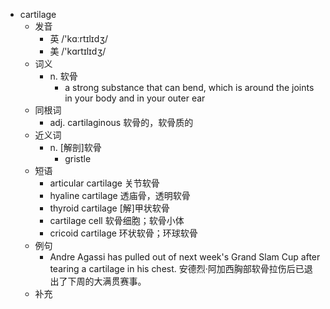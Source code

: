 - cartilage
  - 发音
    - 英 /'kɑːrtɪlɪdʒ/
    - 美 /'kɑrtɪlɪdʒ/
  - 词义
    - n. 软骨
      - a strong substance that can bend, which is around the joints in your body and in your outer ear
  - 同根词
    - adj. cartilaginous 软骨的，软骨质的
  - 近义词
    - n. [解剖]软骨
      - gristle
  - 短语
    - articular cartilage 关节软骨
    - hyaline cartilage 透庙骨，透明软骨
    - thyroid cartilage [解]甲状软骨
    - cartilage cell 软骨细胞；软骨小体
    - cricoid cartilage 环状软骨；环球软骨
  - 例句
    - Andre Agassi has pulled out of next week's Grand Slam Cup after tearing a cartilage in his chest. 安德烈·阿加西胸部软骨拉伤后已退出了下周的大满贯赛事。
  - 补充